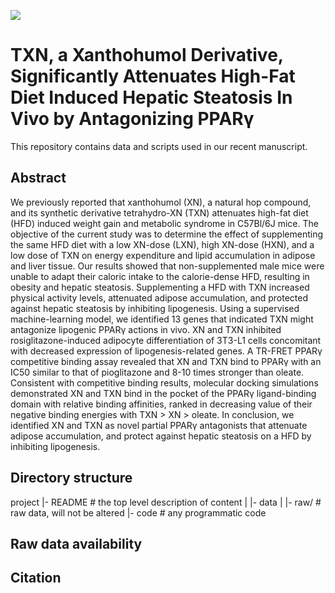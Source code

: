 ![](https://img.shields.io/badge/Publication-Ongoing-orange.svg?style=flat)

# TXN, a Xanthohumol Derivative, Significantly Attenuates High-Fat Diet Induced Hepatic Steatosis In Vivo by Antagonizing PPARγ

This repository contains data and scripts used in our recent manuscript.

## Abstract
We previously reported that xanthohumol (XN), a natural hop compound, and its synthetic derivative tetrahydro-XN (TXN) attenuates high-fat diet (HFD) induced weight gain and metabolic syndrome in C57Bl/6J mice. The objective of the current study was to determine the effect of supplementing the same HFD diet with a low XN-dose (LXN), high XN-dose (HXN), and a low dose of TXN on energy expenditure and lipid accumulation in adipose and liver tissue. Our results showed that non-supplemented male mice were unable to adapt their caloric intake to the calorie-dense HFD, resulting in obesity and hepatic steatosis. Supplementing a HFD with TXN increased physical activity levels, attenuated adipose accumulation, and protected against hepatic steatosis by inhibiting lipogenesis. Using a supervised machine-learning model, we identified 13 genes that indicated TXN might antagonize lipogenic PPARγ actions in vivo. XN and TXN inhibited rosiglitazone-induced adipocyte differentiation of 3T3-L1 cells concomitant with decreased expression of lipogenesis-related genes. A TR-FRET PPARγ competitive binding assay revealed that XN and TXN bind to PPARγ with an IC50 similar to that of pioglitazone and 8-10 times stronger than oleate. Consistent with competitive binding results, molecular docking simulations demonstrated XN and TXN bind in the pocket of the PPARγ ligand-binding domain with relative binding affinities, ranked in decreasing value of their negative binding energies with TXN > XN > oleate. In conclusion, we identified XN and TXN as novel partial PPARγ antagonists that attenuate adipose accumulation, and protect against hepatic steatosis on a HFD by inhibiting lipogenesis. 

## Directory structure
project
|- README          # the top level description of content
|
|- data
|  |- raw/         # raw data, will not be altered
|- code            # any programmatic code


## Raw data availability

## Citation
